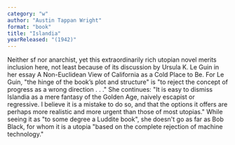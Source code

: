 ```yaml
---
category: "w"
author: "Austin Tappan Wright"
format: "book"
title: "Islandia"
yearReleased: "(1942)"
---
```

Neither sf nor anarchist, yet this 			extraordinarily rich utopian novel merits inclusion here, not least 			because of its discussion by Ursula K. Le Guin in her essay						A Non-Euclidean View of California as a Cold Place to Be. For Le 			Guin, "the hinge of the book’s plot and structure" is "to reject the 			concept of progress as a wrong direction . . ." She continues: "It 			is easy to dismiss Islandia as a mere fantasy of the Golden 			Age, naively escapist or regressive. I believe it is a mistake to do 			so, and that the options it offers are perhaps more realistic and 			more urgent than those of most utopias." While seeing it as "to some 			degree a Luddite book", she doesn't go as far as			Bob Black, for whom it is a utopia 			"based on the complete rejection of machine technology."
 